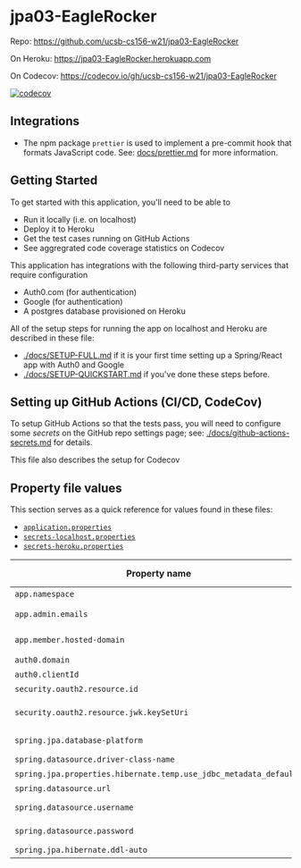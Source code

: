 # jpa03-EagleRocker

Repo: https://github.com/ucsb-cs156-w21/jpa03-EagleRocker

On Heroku: https://jpa03-EagleRocker.herokuapp.com

On Codecov: https://codecov.io/gh/ucsb-cs156-w21/jpa03-EagleRocker

[![codecov](https://codecov.io/gh/ucsb-cs156-w21/jpa03-EagleRocker/branch/main/graph/badge.svg)](https://codecov.io/gh/ucsb-cs156-w21/jpa03-EagleRocker)


## Integrations

* The npm package `prettier` is used to implement a pre-commit hook that formats JavaScript code.  See: [docs/prettier.md](./docs/prettier.md) for more information.

## Getting Started

To get started with this application, you'll need to be able to
* Run it locally (i.e. on localhost)
* Deploy it to Heroku
* Get the test cases running on GitHub Actions
* See aggregrated code coverage statistics on Codecov

This application has integrations with the following third-party
services that require configuration
* Auth0.com (for authentication)
* Google (for authentication)
* A postgres database provisioned on Heroku

All of the setup steps for running the app on localhost and Heroku are described in these  file: 
* [./docs/SETUP-FULL.md](./docs/SETUP-FULL.md) if it is your first time setting up a Spring/React app with Auth0 and Google
* [./docs/SETUP-QUICKSTART.md](./docs/SETUP-QUICKSTART.md) if you've done these steps before.

## Setting up GitHub Actions (CI/CD, CodeCov)

To setup GitHub Actions so that the tests pass, you will need to configure
some _secrets_ on the GitHub repo settings page; see: [./docs/github-actions-secrets.md](./docs/github-actions-secrets.md) for details.

This file also describes the setup for Codecov

## Property file values

This section serves as a quick reference for values found in these files: 
* [`application.properties`](./src/main/resources/application.properties)
* [`secrets-localhost.properties`](./secrets-localhost.properties.SAMPLE)
* [`secrets-heroku.properties`](./secrets-heroku.properties.SAMPLE)

| Property name                                                     | Heroku only? | Explanation                                                               |
| ----------------------------------------------------------------- | ------------ | ------------------------------------------------------------------------- |
| `app.namespace`                                                   |              | See `Getting Started` below                                               |
| `app.admin.emails`                                                |              | A comma separated list of email addresses of permanent admin users.       |
| `app.member.hosted-domain`                                        |              | The email suffix that identifies members (i.e. `ucsb.edu` vs `gmail.com`) |
| `auth0.domain`                                                    |              | See `Getting Started` below                                               |
| `auth0.clientId`                                                  |              | See `Getting Started` below                                               |
| `security.oauth2.resource.id`                                     |              | Should always be `${app.namespace}/api`                                   |
| `security.oauth2.resource.jwk.keySetUri`                          |              | Should always be `https://\${auth0.domain}/.well-known/jwks.json`         |
| `spring.jpa.database-platform`                                    | Yes          | Should always be `org.hibernate.dialect.PostgreSQLDialect`                |
| `spring.datasource.driver-class-name`                             | Yes          | Should always be `org.postgresql.Driver`                                  |
| `spring.jpa.properties.hibernate.temp.use_jdbc_metadata_defaults` | Yes          | Should always be `false`                                                  |
| `spring.datasource.url`                                           | Yes          | Should always be `${JDBC_DATABASE_URL}`                                   |
| `spring.datasource.username`                                      | Yes          | Should always be `${JDBC_DATABASE_USERNAME}`                              |
| `spring.datasource.password`                                      | Yes          | Should always be `${JDBC_DATABASE_PASSWORD}`                              |
| `spring.jpa.hibernate.ddl-auto`                                   | Yes          | Should always be `update`                                                 |
